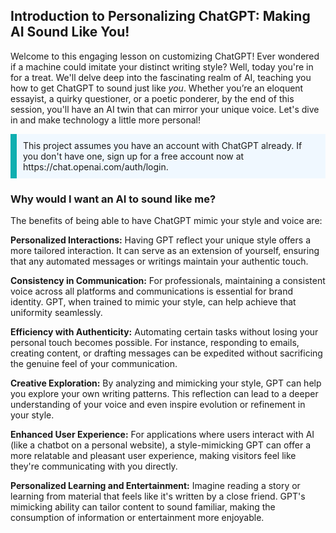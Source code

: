 ## Introduction to Personalizing ChatGPT: Making AI Sound Like You!

Welcome to this engaging lesson on customizing ChatGPT! Ever wondered if a machine could imitate your distinct writing style? Well, today you're in for a treat. We'll delve deep into the fascinating realm of AI, teaching you how to get ChatGPT to sound just like *you*. Whether you’re an eloquent essayist, a quirky questioner, or a poetic ponderer, by the end of this session, you'll have an AI twin that can mirror your unique voice. Let's dive in and make technology a little more personal!

<p style='border-left: solid; border-width:10px; border-color: #0faeb0; background-color: aliceblue; padding: 10px;'>
This project assumes you have an account with ChatGPT already. If you don't have one, sign up for a free account now at <a>https://chat.openai.com/auth/login</a>. 
</p>

### Why would I want an AI to sound like me?

The benefits of being able to have ChatGPT mimic your style and voice are:

**Personalized Interactions:** Having GPT reflect your unique style offers a more tailored interaction. It can serve as an extension of yourself, ensuring that any automated messages or writings maintain your authentic touch.

**Consistency in Communication:** For professionals, maintaining a consistent voice across all platforms and communications is essential for brand identity. GPT, when trained to mimic your style, can help achieve that uniformity seamlessly.

**Efficiency with Authenticity:** Automating certain tasks without losing your personal touch becomes possible. For instance, responding to emails, creating content, or drafting messages can be expedited without sacrificing the genuine feel of your communication.

**Creative Exploration:** By analyzing and mimicking your style, GPT can help you explore your own writing patterns. This reflection can lead to a deeper understanding of your voice and even inspire evolution or refinement in your style.

**Enhanced User Experience:** For applications where users interact with AI (like a chatbot on a personal website), a style-mimicking GPT can offer a more relatable and pleasant user experience, making visitors feel like they're communicating with you directly.

**Personalized Learning and Entertainment:** Imagine reading a story or learning from material that feels like it's written by a close friend. GPT's mimicking ability can tailor content to sound familiar, making the consumption of information or entertainment more enjoyable.
